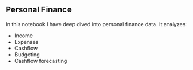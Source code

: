## Personal Finance
In this notebook I have deep dived into personal finance data. It analyzes:
- Income
- Expenses
- Cashflow
- Budgeting
- Cashflow forecasting
